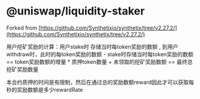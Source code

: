 # @uniswap/liquidity-staker

Forked from 
[https://github.com/Synthetixio/synthetix/tree/v2.27.2/](https://github.com/Synthetixio/synthetix/tree/v2.27.2/)

用户挖矿奖励的计算：用户stake时 存储当时每token奖励的数额 , 到用户withdraw时，此时的每token奖励的数额 - stake时存储当时每token奖励的数额  == token奖励数额的增量 * 质押token数量 + 未领取的挖矿奖励数额  == 最终总挖矿奖励数量
 


本合约质押的时间是有限制，然后在通过总的奖励数额reward因此才可以获取每秒的奖励数额是多少rewardRate


